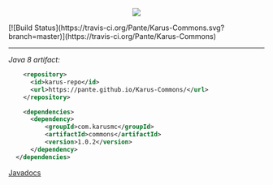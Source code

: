 <p align = "center">
  <img src = "http://i.imgur.com/hlLPWau.jpg"/>
</p>
[![Build Status](https://travis-ci.org/Pante/Karus-Commons.svg?branch=master)](https://travis-ci.org/Pante/Karus-Commons)

***
_Java 8 artifact:_
```XML
    <repository>
      <id>karus-repo</id>
      <url>https://pante.github.io/Karus-Commons/</url>
    </repository>

    <dependencies>
      <dependency>
          <groupId>com.karusmc</groupId>
          <artifactId>commons</artifactId>
          <version>1.0.2</version>
      </dependency>
  </dependencies>
```

<a href = "https://pante.github.io/Karus-Commons/docs/">Javadocs</a> 
